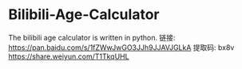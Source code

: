# Bilibili-Age-Calculator
The bilibili age calculator is written in python.
链接: https://pan.baidu.com/s/1fZWwJwGO3JJh9JJAVJGLkA 提取码: bx8v
https://share.weiyun.com/T1TkqUHL
